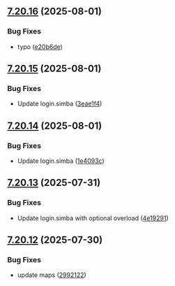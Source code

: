 ## [7.20.16](https://github.com/Torwent/SRL-T/compare/v7.20.15...v7.20.16) (2025-08-01)


### Bug Fixes

* typo ([e20b6de](https://github.com/Torwent/SRL-T/commit/e20b6de0f58863b419862cc0d08e443c73958c08))



## [7.20.15](https://github.com/Torwent/SRL-T/compare/v7.20.14...v7.20.15) (2025-08-01)


### Bug Fixes

* Update login.simba ([3eae1f4](https://github.com/Torwent/SRL-T/commit/3eae1f456a83d55c26e61e6a9a7e79edc41884a1))



## [7.20.14](https://github.com/Torwent/SRL-T/compare/v7.20.13...v7.20.14) (2025-08-01)


### Bug Fixes

* Update login.simba ([1e4093c](https://github.com/Torwent/SRL-T/commit/1e4093cdfc26cc863d4e04c657ad96efb2400957))



## [7.20.13](https://github.com/Torwent/SRL-T/compare/v7.20.12...v7.20.13) (2025-07-31)


### Bug Fixes

* Update login.simba with optional overload ([4e19291](https://github.com/Torwent/SRL-T/commit/4e192914a12c77b694e5372c0c18e07d003f73f2))



## [7.20.12](https://github.com/Torwent/SRL-T/compare/v7.20.11...v7.20.12) (2025-07-30)


### Bug Fixes

* update maps ([2992122](https://github.com/Torwent/SRL-T/commit/2992122cd84932fc7b7f81c404560ce681f80199))



